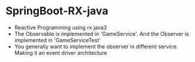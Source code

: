 # SpringBoot-RX-java
- Reactive Programming using rx java3 
- The Observable is implemented in 'GameService'. And the Observer is implemented in 'GameServiceTest'
- You generally want to implement the observer in different service. Making it an event driver architecture
